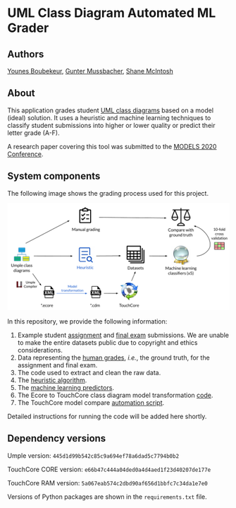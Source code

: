 # UML Class Diagram Automated ML Grader

## Authors

[Younes Boubekeur](https://github.com/YounesB-McGill),
[Gunter Mussbacher](https://github.com/gmussbacher/),
[Shane McIntosh](https://github.com/smcintosh)

## About

This application grades student [UML class diagrams](https://www.omg.org/spec/UML/About-UML/) based on a model (ideal) solution.
It uses a heuristic and machine learning techniques to classify student submissions into higher or lower quality or predict their letter grade (A-F).

A research paper covering this tool was submitted to the [MODELS 2020 Conference](https://conf.researchr.org/home/models-2020).

## System components

The following image shows the grading process used for this project.

<div style="text-align:center;"><img src="figures/documentation/system_design.png"><br></div>

In this repository, we provide the following information:

1. Example student [assignment](data/assignment_sample_data) and
[final exam](data/final_exam_sample_data) submissions. We are unable to make 
the entire datasets public due to copyright and ethics considerations.
1. Data representing the [human grades](data/LG_grading_a2_final.csv), _i.e._,
the ground truth, for the assignment and final exam.
1. The code used to extract and clean the raw data.
1. The [heuristic algorithm](heuristic_grader.py).
1. The [machine learning predictors](predictor.py).
1. The Ecore to TouchCore class diagram model transformation [code](ecore2cdm.py).
1. The TouchCore model compare [automation script](tc_controller.sh).


Detailed instructions for running the code will be added here shortly.

## Dependency versions

Umple version: `445d1d99b542c85c9a694ef78a6dad5c7794b0b2`

TouchCore CORE version: `e66b47c444a04ded0a4d4aed1f23d40207de177e`

TouchCore RAM version: `5a067eab574c2dbd90af656d1bbfc7c34da1e7e0`

Versions of Python packages are shown in the `requirements.txt` file.
